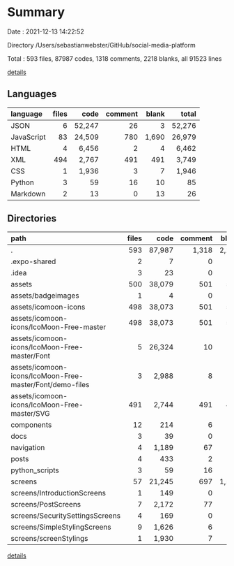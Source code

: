 # Summary

Date : 2021-12-13 14:22:52

Directory /Users/sebastianwebster/GitHub/social-media-platform

Total : 593 files,  87987 codes, 1318 comments, 2218 blanks, all 91523 lines

[details](details.md)

## Languages
| language | files | code | comment | blank | total |
| :--- | ---: | ---: | ---: | ---: | ---: |
| JSON | 6 | 52,247 | 26 | 3 | 52,276 |
| JavaScript | 83 | 24,509 | 780 | 1,690 | 26,979 |
| HTML | 4 | 6,456 | 2 | 4 | 6,462 |
| XML | 494 | 2,767 | 491 | 491 | 3,749 |
| CSS | 1 | 1,936 | 3 | 7 | 1,946 |
| Python | 3 | 59 | 16 | 10 | 85 |
| Markdown | 2 | 13 | 0 | 13 | 26 |

## Directories
| path | files | code | comment | blank | total |
| :--- | ---: | ---: | ---: | ---: | ---: |
| . | 593 | 87,987 | 1,318 | 2,218 | 91,523 |
| .expo-shared | 2 | 7 | 0 | 7 | 14 |
| .idea | 3 | 23 | 0 | 0 | 23 |
| assets | 500 | 38,079 | 501 | 514 | 39,094 |
| assets/badgeimages | 1 | 4 | 0 | 4 | 8 |
| assets/icomoon-icons | 498 | 38,073 | 501 | 510 | 39,084 |
| assets/icomoon-icons/IcoMoon-Free-master | 498 | 38,073 | 501 | 510 | 39,084 |
| assets/icomoon-icons/IcoMoon-Free-master/Font | 5 | 26,324 | 10 | 12 | 26,346 |
| assets/icomoon-icons/IcoMoon-Free-master/Font/demo-files | 3 | 2,988 | 8 | 11 | 3,007 |
| assets/icomoon-icons/IcoMoon-Free-master/SVG | 491 | 2,744 | 491 | 491 | 3,726 |
| components | 12 | 214 | 6 | 32 | 252 |
| docs | 3 | 39 | 0 | 3 | 42 |
| navigation | 4 | 1,189 | 67 | 51 | 1,307 |
| posts | 4 | 433 | 2 | 11 | 446 |
| python_scripts | 3 | 59 | 16 | 10 | 85 |
| screens | 57 | 21,245 | 697 | 1,561 | 23,503 |
| screens/IntroductionScreens | 1 | 149 | 0 | 2 | 151 |
| screens/PostScreens | 7 | 2,172 | 77 | 191 | 2,440 |
| screens/SecuritySettingsScreens | 4 | 169 | 0 | 8 | 177 |
| screens/SimpleStylingScreens | 9 | 1,626 | 6 | 109 | 1,741 |
| screens/screenStylings | 1 | 1,930 | 7 | 183 | 2,120 |

[details](details.md)